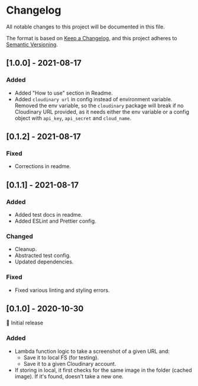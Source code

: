 # Changelog

All notable changes to this project will be documented in this file.

The format is based on [Keep a Changelog](https://keepachangelog.com/en/1.0.0/), and this project adheres to [Semantic Versioning](https://semver.org/spec/v2.0.0.html).

## [1.0.0] - 2021-08-17

### Added

- Added "How to use" section in Readme.
- Added `cloudinary url` in config instead of environment variable. Removed the env variable, so the `cloudinary` package will break if no Cloudinary URL provided, as it needs either the env variable or a config object with `api_key`, `api_secret` and `cloud_name`.

## [0.1.2] - 2021-08-17

### Fixed

- Corrections in readme.

## [0.1.1] - 2021-08-17

### Added

- Added test docs in readme.
- Added ESLint and Prettier config.

### Changed

- Cleanup.
- Abstracted test config.
- Updated dependencies.

### Fixed

- Fixed various linting and styling errors.

## [0.1.0] - 2020-10-30

🎊 Initial release

### Added

- Lambda function logic to take a screenshot of a given URL and:
  - Save it to local FS (for testing).
  - Save it to a given Cloudinary account.
- If storing in local, it first checks for the same image in the folder (cached image). If it's found, doesn't take a new one.
